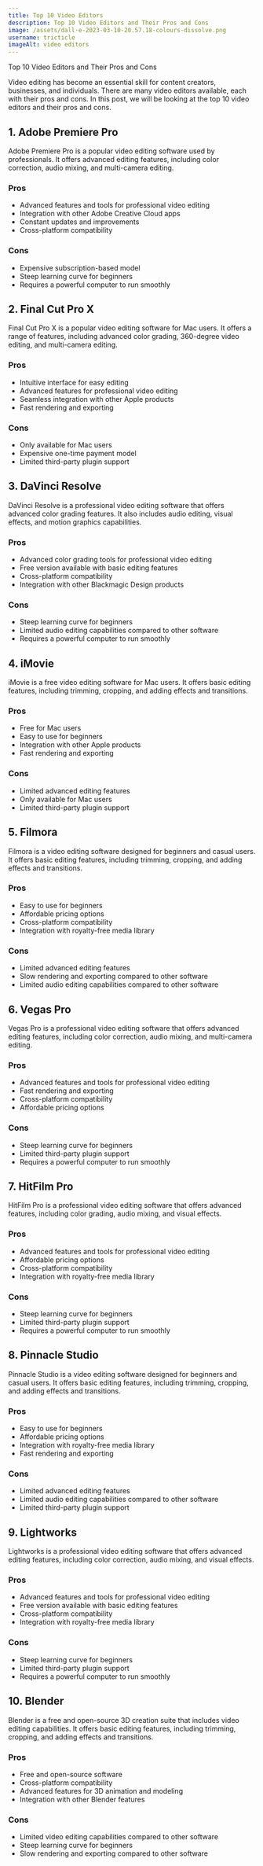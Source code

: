```yaml
---
title: Top 10 Video Editors
description: Top 10 Video Editors and Their Pros and Cons
image: /assets/dall·e-2023-03-10-20.57.18-colours-dissolve.png
username: tricticle
imageAlt: video editors
---
```

Top 10 Video Editors and Their Pros and Cons

Video editing has become an essential skill for content creators, businesses, and individuals. There are many video editors available, each with their pros and cons. In this post, we will be looking at the top 10 video editors and their pros and cons.

## 1. Adobe Premiere Pro

Adobe Premiere Pro is a popular video editing software used by professionals. It offers advanced editing features, including color correction, audio mixing, and multi-camera editing.

### Pros

* Advanced features and tools for professional video editing
* Integration with other Adobe Creative Cloud apps
* Constant updates and improvements
* Cross-platform compatibility

### Cons

* Expensive subscription-based model
* Steep learning curve for beginners
* Requires a powerful computer to run smoothly

## 2. Final Cut Pro X

Final Cut Pro X is a popular video editing software for Mac users. It offers a range of features, including advanced color grading, 360-degree video editing, and multi-camera editing.

### Pros

* Intuitive interface for easy editing
* Advanced features for professional video editing
* Seamless integration with other Apple products
* Fast rendering and exporting

### Cons

* Only available for Mac users
* Expensive one-time payment model
* Limited third-party plugin support

## 3. DaVinci Resolve

DaVinci Resolve is a professional video editing software that offers advanced color grading features. It also includes audio editing, visual effects, and motion graphics capabilities.

### Pros

* Advanced color grading tools for professional video editing
* Free version available with basic editing features
* Cross-platform compatibility
* Integration with other Blackmagic Design products

### Cons

* Steep learning curve for beginners
* Limited audio editing capabilities compared to other software
* Requires a powerful computer to run smoothly

## 4. iMovie

iMovie is a free video editing software for Mac users. It offers basic editing features, including trimming, cropping, and adding effects and transitions.

### Pros

* Free for Mac users
* Easy to use for beginners
* Integration with other Apple products
* Fast rendering and exporting

### Cons

* Limited advanced editing features
* Only available for Mac users
* Limited third-party plugin support

## 5. Filmora

Filmora is a video editing software designed for beginners and casual users. It offers basic editing features, including trimming, cropping, and adding effects and transitions.

### Pros

* Easy to use for beginners
* Affordable pricing options
* Cross-platform compatibility
* Integration with royalty-free media library

### Cons

* Limited advanced editing features
* Slow rendering and exporting compared to other software
* Limited audio editing capabilities compared to other software

## 6. Vegas Pro

Vegas Pro is a professional video editing software that offers advanced editing features, including color correction, audio mixing, and multi-camera editing.

### Pros

* Advanced features and tools for professional video editing
* Fast rendering and exporting
* Cross-platform compatibility
* Affordable pricing options

### Cons

* Steep learning curve for beginners
* Limited third-party plugin support
* Requires a powerful computer to run smoothly

## 7. HitFilm Pro

HitFilm Pro is a professional video editing software that offers advanced features, including color grading, audio mixing, and visual effects.

### Pros

* Advanced features and tools for professional video editing
* Affordable pricing options
* Cross-platform compatibility
* Integration with royalty-free media library

### Cons

* Steep learning curve for beginners
* Limited third-party plugin support
* Requires a powerful computer to run smoothly

## 8. Pinnacle Studio

Pinnacle Studio is a video editing software designed for beginners and casual users. It offers basic editing features, including trimming, cropping, and adding effects and transitions.

### Pros

* Easy to use for beginners
* Affordable pricing options
* Integration with royalty-free media library
* Fast rendering and exporting

### Cons

* Limited advanced editing features
* Limited audio editing capabilities compared to other software
* Limited third-party plugin support

## 9. Lightworks

Lightworks is a professional video editing software that offers advanced editing features, including color correction, audio mixing, and visual effects.

### Pros

* Advanced features and tools for professional video editing
* Free version available with basic editing features
* Cross-platform compatibility
* Integration with royalty-free media library

### Cons

* Steep learning curve for beginners
* Limited third-party plugin support
* Requires a powerful computer to run smoothly

## 10. Blender

Blender is a free and open-source 3D creation suite that includes video editing capabilities. It offers basic editing features, including trimming, cropping, and adding effects and transitions.

### Pros

* Free and open-source software
* Cross-platform compatibility
* Advanced features for 3D animation and modeling
* Integration with other Blender features

### Cons

* Limited video editing capabilities compared to other software
* Steep learning curve for beginners
* Slow rendering and exporting compared to other software